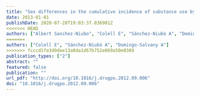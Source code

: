 ```yaml
---
title: "Sex differences in the cumulative incidence of substance use by birth cohort."
date: 2013-01-01
publishDate: 2020-07-28T19:03:37.036901Z
<<<<<<< HEAD
authors: ["Albert Sanchez-Niubo", "Colell E", "Sánchez-Niubò A", "Domingo-Salvany A"]
=======
authors: ["Colell E", "Sánchez-Niubò A", "Domingo-Salvany A"]
>>>>>>> fcccd1fe3d9dee13a0da1d67b752e069a50e0389
publication_types: ["2"]
abstract: ""
featured: false
publication: ""
url_pdf: "http://doi.org/10.1016/j.drugpo.2012.09.006"
doi: "10.1016/j.drugpo.2012.09.006"
---
```


